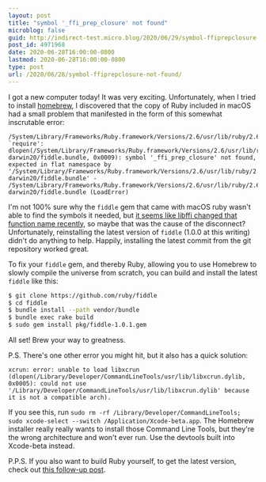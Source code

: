 ```yaml
---
layout: post
title: "symbol '_ffi_prep_closure' not found"
microblog: false
guid: http://indirect-test.micro.blog/2020/06/29/symbol-ffiprepclosure-not-found/
post_id: 4971968
date: 2020-06-28T16:00:00-0800
lastmod: 2020-06-28T16:00:00-0800
type: post
url: /2020/06/28/symbol-ffiprepclosure-not-found/
---
```

I got a new computer today! It was very exciting. Unfortunately, when I tried to install [homebrew](https://brew.sh), I discovered that the copy of Ruby included in macOS had a small problem that manifested in the form of this somewhat inscrutable error:

```
/System/Library/Frameworks/Ruby.framework/Versions/2.6/usr/lib/ruby/2.6.0/rubygems/core_ext/kernel_require.rb:54:in `require': dlopen(/System/Library/Frameworks/Ruby.framework/Versions/2.6/usr/lib/ruby/2.6.0/universal-darwin20/fiddle.bundle, 0x0009): symbol '_ffi_prep_closure' not found, expected in flat namespace by '/System/Library/Frameworks/Ruby.framework/Versions/2.6/usr/lib/ruby/2.6.0/universal-darwin20/fiddle.bundle' - /System/Library/Frameworks/Ruby.framework/Versions/2.6/usr/lib/ruby/2.6.0/universal-darwin20/fiddle.bundle (LoadError)
```

I'm not 100% sure why the `fiddle` gem that came with macOS ruby wasn't able to find the symbols it needed, but [it seems like libffi changed that function name recently](https://github.com/ffi/ffi/pull/746), so maybe that was the cause of the disconnect? Unfortunately, reinstalling the latest version of `fiddle` (1.0.0 at this writing) didn't do anything to help. Happily, installing the latest commit from the git repository worked great.

To fix your `fiddle` gem, and thereby Ruby, allowing you to use Homebrew to slowly compile the universe from scratch, you can build and install the latest `fiddle` like this:

```bash
$ git clone https://github.com/ruby/fiddle
$ cd fiddle
$ bundle install --path vendor/bundle
$ bundle exec rake build
$ sudo gem install pkg/fiddle-1.0.1.gem
```

All set! Brew your way to greatness.

P.S. There's one other error you might hit, but it also has a quick solution:

```
xcrun: error: unable to load libxcrun (dlopen(/Library/Developer/CommandLineTools/usr/lib/libxcrun.dylib, 0x0005): could not use '/Library/Developer/CommandLineTools/usr/lib/libxcrun.dylib' because it is not a compatible arch).
```

If you see this, run `sudo rm -rf /Library/Developer/CommandLineTools; sudo xcode-select --switch /Application/Xcode-beta.app`. The Homebrew installer really really wants to install those Command Line Tools, but they're the wrong architecture and won't ever run. Use the devtools built into Xcode-beta instead.

P.P.S. If you also want to build Ruby yourself, to get the latest version, check out [this follow-up post](/2020/06/30/building-ruby-on-arm64-macos/).
